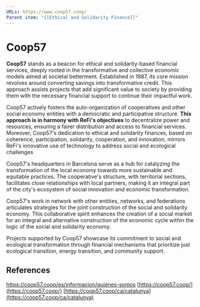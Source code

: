 ```yaml
---
URLs: https://www.coop57.coop/
Parent item: "[[Ethical and Solidarity Finance]]"
---
```

# Coop57

**Coop57** stands as a beacon for ethical and solidarity-based financial services, deeply rooted in the transformative and collective economic models aimed at societal betterment. Established in 1987, its core mission revolves around converting savings into transformative credit. This approach assists projects that add significant value to society by providing them with the necessary financial support to continue their impactful work.

Coop57 actively fosters the auto-organization of cooperatives and other social economy entities with a democratic and participative structure. **This approach is in harmony with ReFi's objectives** to decentralize power and resources, ensuring a fairer distribution and access to financial services. Moreover, Coop57's dedication to ethical and solidarity finances, based on coherence, participation, solidarity, cooperation, and innovation, mirrors ReFi's innovative use of technology to address social and ecological challenges

Coop57's headquarters in Barcelona serve as a hub for catalyzing the transformation of the local economy towards more sustainable and equitable practices. The cooperative's structure, with territorial sections, facilitates close relationships with local partners, making it an integral part of the city's ecosystem of social innovation and economic transformation.

Coop57's work in network with other entities, networks, and federations articulates strategies for the joint construction of the social and solidarity economy. This collaborative spirit enhances the creation of a social market for an integral and alternative construction of the economic cycle within the logic of the social and solidarity economy. 

Projects supported by Coop57 showcase its commitment to social and ecological transformation through financial mechanisms that prioritize just ecological transition, energy transition, and community support.

## References

https://coop57.coop/es/informacion/quiénes-somos
[https://coop57.coop/](https://coop57.coop/)
[https://coop57.coop/ca/catalunya](https://coop57.coop/ca/catalunya)